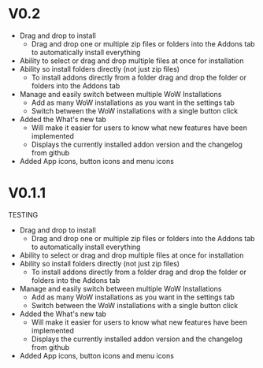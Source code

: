 # V0.2

- Drag and drop to install
  - Drag and drop one or multiple zip files or folders into the Addons tab to automatically install everything
- Ability to select or drag and drop multiple files at once for installation
- Ability so install folders directly (not just zip files)
  - To install addons directly from a folder drag and drop the folder or folders into the Addons tab
- Manage and easily switch between multiple WoW Installations
  - Add as many WoW installations as you want in the settings tab
  - Switch between the WoW installations with a single button click
- Added the What's new tab
  - Will make it easier for users to know what new features have been implemented
  - Displays the currently installed addon version and the changelog from github
- Added App icons, button icons and menu icons

# V0.1.1

TESTING

- Drag and drop to install
  - Drag and drop one or multiple zip files or folders into the Addons tab to automatically install everything
- Ability to select or drag and drop multiple files at once for installation
- Ability so install folders directly (not just zip files)
  - To install addons directly from a folder drag and drop the folder or folders into the Addons tab
- Manage and easily switch between multiple WoW Installations
  - Add as many WoW installations as you want in the settings tab
  - Switch between the WoW installations with a single button click
- Added the What's new tab
  - Will make it easier for users to know what new features have been implemented
  - Displays the currently installed addon version and the changelog from github
- Added App icons, button icons and menu icons

